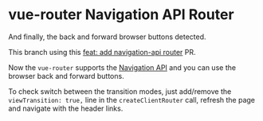 # vue-router Navigation API Router

And finally, the back and forward browser buttons detected.

This branch using this [feat: add navigation-api router](https://github.com/vuejs/router/pull/2551) PR.

Now the `vue-router` supports the [Navigation API](https://wicg.github.io/navigation-api/) and you can use the browser back and forward buttons.

To check switch between the transition modes, just add/remove the `viewTransition: true,` line in the `createClientRouter` call, refresh the page and navigate with the header links.
